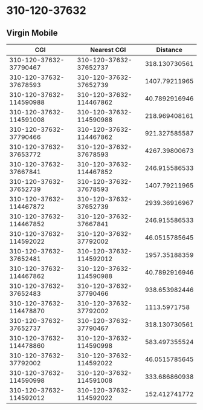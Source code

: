 # 310-120-37632
## Virgin Mobile


| CGI | Nearest CGI | Distance |
|-----|-------------|----------|
| 310-120-37632-37790467 | 310-120-37632-37652737 | 318.130730561 |
| 310-120-37632-37678593 | 310-120-37632-37652739 | 1407.79211965 |
| 310-120-37632-114590988 | 310-120-37632-114467862 | 40.7892916946 |
| 310-120-37632-114591008 | 310-120-37632-114590988 | 218.969408161 |
| 310-120-37632-37790466 | 310-120-37632-114467862 | 921.327585587 |
| 310-120-37632-37653772 | 310-120-37632-37678593 | 4267.39800673 |
| 310-120-37632-37667841 | 310-120-37632-114467852 | 246.915586533 |
| 310-120-37632-37652739 | 310-120-37632-37678593 | 1407.79211965 |
| 310-120-37632-114467872 | 310-120-37632-37652739 | 2939.36916967 |
| 310-120-37632-114467852 | 310-120-37632-37667841 | 246.915586533 |
| 310-120-37632-114592022 | 310-120-37632-37792002 | 46.0515785645 |
| 310-120-37632-37652481 | 310-120-37632-114592012 | 1957.35188359 |
| 310-120-37632-114467862 | 310-120-37632-114590988 | 40.7892916946 |
| 310-120-37632-37652483 | 310-120-37632-37790466 | 938.653982446 |
| 310-120-37632-114478870 | 310-120-37632-37792002 | 1113.5971758 |
| 310-120-37632-37652737 | 310-120-37632-37790467 | 318.130730561 |
| 310-120-37632-114478860 | 310-120-37632-114590998 | 583.497355524 |
| 310-120-37632-37792002 | 310-120-37632-114592022 | 46.0515785645 |
| 310-120-37632-114590998 | 310-120-37632-114591008 | 333.686860938 |
| 310-120-37632-114592012 | 310-120-37632-114592022 | 152.412741772 |

